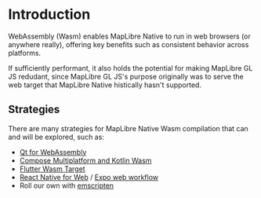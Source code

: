 # Introduction

WebAssembly (Wasm) enables MapLibre Native to run in web browsers (or anywhere really), offering key benefits such as consistent behavior across platforms.

If sufficiently performant, it also holds the potential for making MapLibre GL JS redudant, since MapLibre GL JS's purpose originally was to serve the web target that MapLibre Native histically hasn't supported.

## Strategies
There are many strategies for MapLibre Native Wasm compilation that can and will be explored, such as:
- [Qt for WebAssembly](/qt-for-webassembly/)
- [Compose Multiplatform and Kotlin Wasm](/compose-multiplatform-and-kotlin-wasm/)
- [Flutter Wasm Target](/flutter-wasm-target/)
- [React Native for Web](https://necolas.github.io/react-native-web/) / [Expo web workflow](https://docs.expo.dev/workflow/web/)
- Roll our own with [emscripten](https://emscripten.org/)
